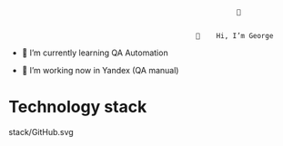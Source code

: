                                                             👀 


                                                  👋    Hi, I’m George



- 🌱 I’m currently learning QA Automation

- 💞️ I’m working now in Yandex (QA manual)


# Technology stack


stack/GitHub.svg

<!---
BrowserNeo/BrowserNeo is a ✨ special ✨ repository because its `README.md` (this file) appears on your GitHub profile.
You can click the Preview link to take a look at your changes.
--->
